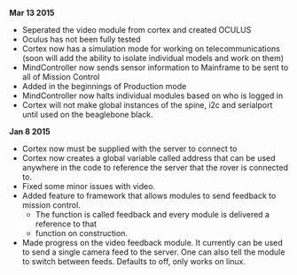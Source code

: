 **Mar 13 2015**

* Seperated the video module from cortex and created OCULUS
* Oculus has not been fully tested
* Cortex now has a simulation mode for working on telecommunications (soon will add the ability to isolate individual models and work on them)
* MindController now sends sensor information to Mainframe to be sent to all of Mission Control
* Added in the beginnings of Production mode 
* MindController now halts individual modules based on who is logged in
* Cortex will not make global instances of the spine, i2c and serialport until used on the beaglebone black.


**Jan 8 2015**

* Cortex now must be supplied with the server to connect to
* Cortex now creates a global variable called address that can be used anywhere in the code to reference the server that the rover is connected to.
* Fixed some minor issues with video.
* Added feature to framework that allows modules to send feedback to mission control. 
	* The function is called feedback and every module is delivered a reference to that 
	* function on construction.
* Made progress on the video feedback module. It currently can be used to send a 
	single camera feed to the server. One can also tell the module to switch 
	between feeds. Defaults to off, only works on linux.